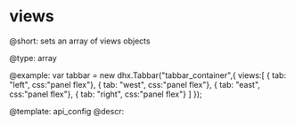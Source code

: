 views
=============

@short: 
sets an array of views objects




@type: array

@example: 
var tabbar = new dhx.Tabbar("tabbar_container",{
    views:[
        { tab: "left", css:"panel flex"},
        { tab: "west", css:"panel flex"},
        { tab: "east", css:"panel flex"},
        { tab: "right", css:"panel flex"}
    ]
});


@template:	api_config
@descr: 



